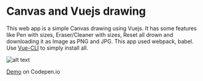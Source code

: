 # Canvas and Vuejs drawing

This web app is a simple Canvas drawing using Vuejs.
It has some features like Pen with sizes, Eraser/Cleaner with sizes, Reset all drown and downloading it as Image as PNG and JPG.
This app used webpack, babel. Use [Vue-CLI](https://cli.vuejs.org/) to simply install all.



![alt text](https://i.ibb.co/nwP408z/drown.png)


[Demo](https://codepen.io/KamyarLajani/pen/xxKZzXv)  on Codepen.io 

